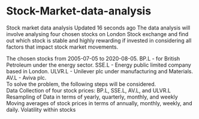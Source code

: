 # Stock-Market-data-analysis
Stock market data analysis  Updated 16 seconds ago The data analysis will involve analysing four chosen stocks on London Stock exchange and find out which stock is stable and highly rewarding if invested in considering all factors that impact stock market movements.  

The chosen stocks from 2005-07-05 to 2020-08-05.
BP.L - for British Petroleum under the energy sector. 
SSE.L - Energy public limited company based in London. 
ULVR.L - Unilever plc under manufacturing and Materials. 
AV.L - Aviva plc.  
To solve the problem, the following steps will be considered.  
Data Collection of four stock prices: BP.L, SSE.L, AV.L, and ULVR.L 
Resampling of Data in terms of yearly, quarterly, monthly, and weekly Moving averages of stock prices in terms of annually, monthly, weekly, and daily. 
Volatility within stocks

